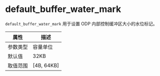 # default_buffer_water_mark

`default_buffer_water_mark` 用于设置 ODP 内部控制缓冲区大小的水位标记。

|  属性    | 描述     |
|----------|---------|
| 参数类型 |   容量单位      |
| 默认值   | 32KB     |
| 取值范围 | [4B, 64KB]  |
